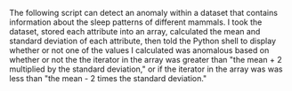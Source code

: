 The following script can detect an anomaly within a dataset that contains information about the sleep patterns of different mammals. I took the dataset, stored each attribute into an array, calculated the mean and standard deviation of each attribute, then told the Python shell to display whether or not one of the values I calculated was anomalous based on whether or not the the iterator in the array was greater than "the mean + 2 multiplied by the standard deviation," or if the iterator in the array was was less than "the mean - 2 times the standard deviation."
